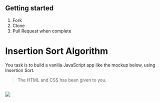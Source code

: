 ## Getting started

1. Fork
1. Clone
1. Pull Request when complete

# Insertion Sort Algorithm

You task is to build a vanilla JavaScript app like the mockup below, using Insertion Sort.
> The HTML and CSS has been given to you.

##
![](https://i.imgur.com/sNjsnXc.git)